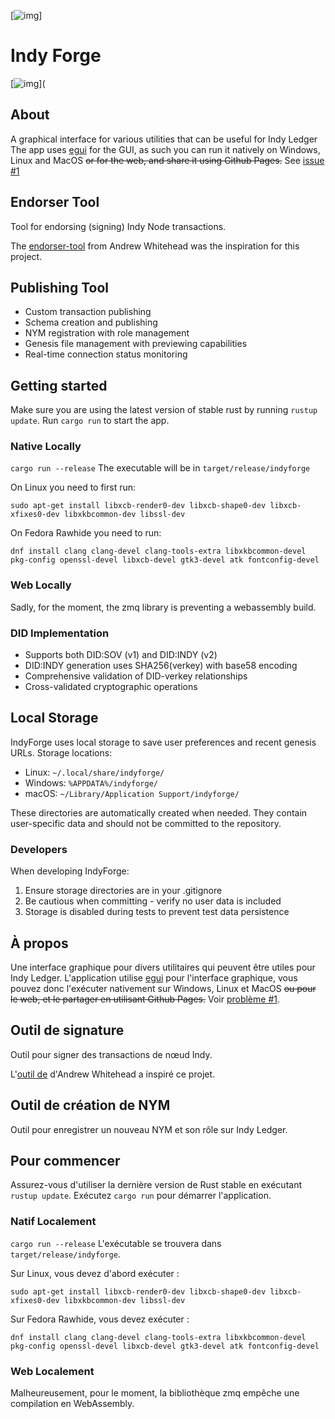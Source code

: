 [![img](https://img.shields.io/badge/Cycle%20de%20Vie-Phase%20d%C3%A9couverte-339999)]

# Indy Forge

[![img](https://img.shields.io/badge/Version-0.7.0-blue)](

## About

A graphical interface for various utilities that can be useful for Indy Ledger
The app uses [egui](https://www.egui.rs/) for the GUI, as such you can run it natively on Windows, Linux and MacOS ~~or
for the web, and share it using Github Pages.~~ See [issue #1](https://github.com/MCN-ING/indy-forge/issues/1)

## Endorser Tool

Tool for endorsing (signing) Indy Node transactions.

The [endorser-tool](https://github.com/andrewwhitehead/endorser-tool) from Andrew Whitehead was the inspiration for this
project.

## Publishing Tool

- Custom transaction publishing
- Schema creation and publishing
- NYM registration with role management
- Genesis file management with previewing capabilities
- Real-time connection status monitoring

## Getting started

Make sure you are using the latest version of stable rust by running `rustup update`.
Run `cargo run` to start the app.

### Native Locally

`cargo run --release`
The executable will be in `target/release/indyforge`

On Linux you need to first run:

`sudo apt-get install libxcb-render0-dev libxcb-shape0-dev libxcb-xfixes0-dev libxkbcommon-dev libssl-dev`

On Fedora Rawhide you need to run:

`dnf install clang clang-devel clang-tools-extra libxkbcommon-devel pkg-config openssl-devel libxcb-devel gtk3-devel atk fontconfig-devel`

### Web Locally

Sadly, for the moment, the zmq library is preventing a webassembly build.

### DID Implementation

- Supports both DID:SOV (v1) and DID:INDY (v2)
- DID:INDY generation uses SHA256(verkey) with base58 encoding
- Comprehensive validation of DID-verkey relationships
- Cross-validated cryptographic operations

## Local Storage

IndyForge uses local storage to save user preferences and recent genesis URLs. Storage locations:

- Linux: `~/.local/share/indyforge/`
- Windows: `%APPDATA%/indyforge/`
- macOS: `~/Library/Application Support/indyforge/`

These directories are automatically created when needed. They contain user-specific data and should not be committed to
the repository.

### Developers

When developing IndyForge:

1. Ensure storage directories are in your .gitignore
2. Be cautious when committing - verify no user data is included
3. Storage is disabled during tests to prevent test data persistence

## À propos

Une interface graphique pour divers utilitaires qui peuvent être utiles pour Indy Ledger.
L'application utilise [egui](https://www.egui.rs/) pour l'interface graphique, vous pouvez donc l'exécuter nativement
sur Windows, Linux et MacOS ~~ou
pour le web, et le partager en utilisant Github Pages.~~
Voir [problème #1](https://github.com/MCN-ING/indy-forge/issues/1).

## Outil de signature

Outil pour signer des transactions de nœud Indy.

L'[outil de](https://github.com/andrewwhitehead/endorser-tool) d'Andrew Whitehead a inspiré ce
projet.

## Outil de création de NYM

Outil pour enregistrer un nouveau NYM et son rôle sur Indy Ledger.

## Pour commencer

Assurez-vous d'utiliser la dernière version de Rust stable en exécutant `rustup update`.
Exécutez `cargo run` pour démarrer l'application.

### Natif Localement

`cargo run --release`
L'exécutable se trouvera dans `target/release/indyforge`.

Sur Linux, vous devez d'abord exécuter :

`sudo apt-get install libxcb-render0-dev libxcb-shape0-dev libxcb-xfixes0-dev libxkbcommon-dev libssl-dev`

Sur Fedora Rawhide, vous devez exécuter :

`dnf install clang clang-devel clang-tools-extra libxkbcommon-devel pkg-config openssl-devel libxcb-devel gtk3-devel atk fontconfig-devel`

### Web Localement

Malheureusement, pour le moment, la bibliothèque zmq empêche une compilation en WebAssembly.
